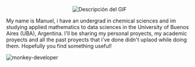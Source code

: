 


<div style="text-align: center;">
  <img src="![icegif-18](https://github.com/user-attachments/assets/3f5e13e4-576a-4829-8b0d-a1dce8808f13)" alt="Descripción del GIF">
</div>







My name is Manuel, i have an undergrad in chemical sciences and im studying applied mathematics to data sciences in the University of Buenos Aires (UBA), Argentina. 
I'll be sharing my personal proyects, my academic proyects and  all the past proyects that i've done didn't uplaod while doing them. Hopefully you find something useful! 

![monkey-developer](https://github.com/user-attachments/assets/6db7f6f5-e1f7-4056-8a5e-f69607b18b52)
